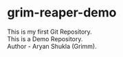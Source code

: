 # grim-reaper-demo
This is my first Git Repository.
<br>
This is a Demo Repository.
<br>
Author - Aryan Shukla (Grimm).


